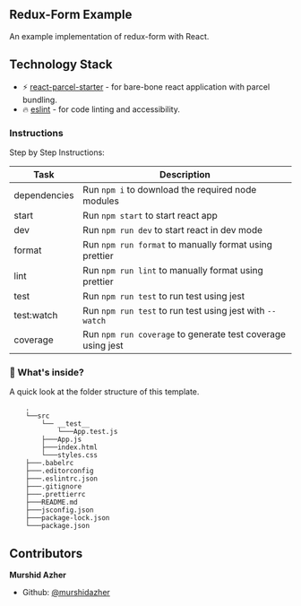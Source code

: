 ## Redux-Form Example

An example implementation of redux-form with React.

## Technology Stack

- :zap: [react-parcel-starter](https://github.com/murshidazher/react-parcel-starter) - for bare-bone react application with parcel bundling.
- :fire: [eslint](https://eslint.org/docs/user-guide/configuring) - for code linting and accessibility.

### Instructions

Step by Step Instructions:

| Task         | Description                                                 |
| ------------ | ----------------------------------------------------------- |
| dependencies | Run `npm i` to download the required node modules           |
| start        | Run `npm start` to start react app                          |
| dev          | Run `npm run dev` to start react in dev mode                |
| format       | Run `npm run format` to manually format using prettier      |
| lint         | Run `npm run lint` to manually format using prettier        |
| test         | Run `npm run test` to run test using jest                   |
| test:watch   | Run `npm run test` to run test using jest with `--watch`    |
| coverage     | Run `npm run coverage` to generate test coverage using jest |

### :open_file_folder: What's inside?

A quick look at the folder structure of this template.

```
    .
    └──src
        └── __test__
            └───App.test.js
        ├───App.js
        ├───index.html
        └───styles.css
    ├───.babelrc
    ├───.editorconfig
    ├───.eslintrc.json
    ├───.gitignore
    ├───.prettierrc
    ├───README.md
    ├───jsconfig.json
    ├───package-lock.json
    └───package.json
```

## Contributors

**Murshid Azher**

- Github: [@murshidazher](https://github.com/murshidazher)
